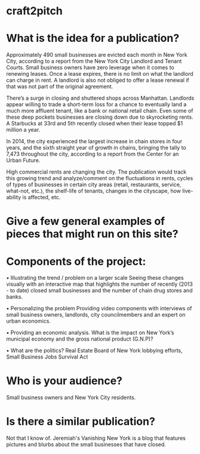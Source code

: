 # craft2pitch
# What is the idea for a publication?

Approximately 490 small businesses are evicted each month in New York City, according to a report from the New York City Landlord and Tenant Courts. Small business owners have zero leverage when it comes to renewing leases. Once a lease expires, there is no limit on what the landlord can charge in rent. A landlord is also not obliged to offer a lease renewal if that was not part of the original agreement. 

There’s a surge in closing and shuttered shops across Manhattan. Landlords appear willing to trade a short-term loss for a chance to eventually land a much more affluent tenant, like a bank or national retail chain. Even some of these deep pockets businesses are closing down due to skyrocketing rents. A Starbucks at 33rd and 5th recently closed when their lease topped $1 million a year.

In 2014, the city experienced the largest increase in chain stores in four years, and the sixth straight year of growth in chains, bringing the tally to 7,473 throughout the city, according to a report from the Center for an Urban Future.

High commercial rents are changing the city. The publication would track this growing trend and analyze/comment on the fluctuations in rents, cycles of types of businesses in certain city areas (retail, restaurants, service, what-not, etc.), the shelf-life of tenants, changes in the cityscape, how live-ability is affected, etc. 

# Give a few general examples of pieces that might run on this site?

# Components of the project: 

•	Illustrating the trend / problem on a larger scale
Seeing these changes visually with an interactive map that highlights the number of recently (2013 - to date) closed small businesses and the number of chain drug stores and banks. 

•	Personalizing the problem
Providing video components with interviews of small business owners, landlords, city councilmembers and an expert on urban economics.

•	Providing an economic analysis. 
What is the impact on New York’s municipal economy and the gross national product (G.N.P)?

•	What are the politics? 
            Real Estate Board of New York lobbying efforts, Small Business Jobs Survival Act

# Who is your audience?
Small business owners and New York City residents. 

# Is there a similar publication? 
Not that I know of. Jeremiah's Vanishing New York is a blog that features pictures and blurbs about the small businesses that have closed. 
 
